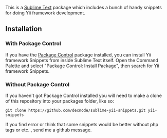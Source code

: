 This is a [Sublime Text][sublime] package which includes a bunch of handy snippets for doing Yii framework development.

## Installation ##

### With Package Control ###

If you have the [Package Control][package_control] package installed, you can install Yii framework Snippets from inside Sublime Text itself. Open the Command Palette and select "Package Control: Install Package", then search for Yii framework Snippets.

### Without Package Control ###

If you haven't got Package Control installed you will need to make a clone of this repository into your packages folder, like so:

    git clone https://github.com/dexnode/sublime-yii-snippets.git yii-snippets


[sublime]: http://www.sublimetext.com/
[package_control]: http://wbond.net/sublime_packages/package_control

If you find error or think that some snippets would be better without php tags or etc.., send me a github message.